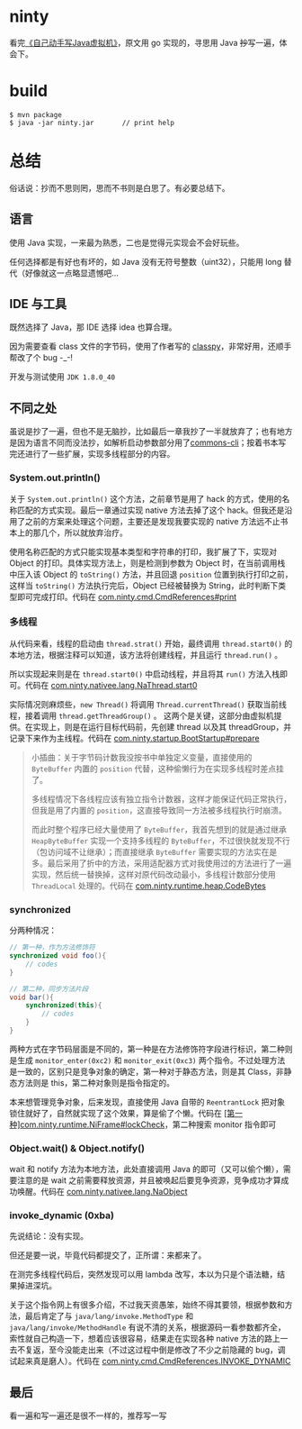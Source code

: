 # ninty

看完[《自己动手写Java虚拟机》](https://book.douban.com/subject/26802084/)，原文用 go 实现的，寻思用 Java ~~抄~~写一遍，体会下。

# build

```shell
$ mvn package
$ java -jar ninty.jar       // print help
```

# 总结

俗话说：抄而不思则罔，思而不书则是白思了。有必要总结下。

## 语言

使用 Java 实现，一来最为熟悉，二也是觉得元实现会不会好玩些。

任何选择都是有好也有坏的，如 Java 没有无符号整数（uint32），只能用 long 替代（好像就这一点略显遗憾吧...

## IDE 与工具

既然选择了 Java，那 IDE 选择 idea 也算合理。

因为需要查看 class 文件的字节码，使用了作者写的 [classpy](https://github.com/zxh0/classpy)，非常好用，还顺手帮改了个 bug -_-!

开发与测试使用 `JDK 1.8.0_40`

## 不同之处

虽说是抄了一遍，但也不是无脑抄，比如最后一章我抄了一半就放弃了；也有地方是因为语言不同而没法抄，如解析启动参数部分用了[commons-cli](http://commons.apache.org/proper/commons-cli/)；按着书本写完还进行了一些扩展，实现多线程部分的内容。

### System.out.println()

关于 `System.out.println()` 这个方法，之前章节是用了 hack 的方式，使用的名称匹配的方式实现。最后一章通过实现 native 方法去掉了这个 hack。但我还是沿用了之前的方案来处理这个问题，主要还是发现我要实现的 native 方法远不止书本上的那几个，所以就放弃治疗。

使用名称匹配的方式只能实现基本类型和字符串的打印，我扩展了下，实现对 Object 的打印。具体实现方法上，则是检测到参数为 Object 时，在当前调用栈中压入该 Object 的 `toString()` 方法，并且回退 `position` 位置到执行打印之前，这样当 `toString()` 方法执行完后，Object 已经被替换为 String，此时判断下类型即可完成打印。代码在 [com.ninty.cmd.CmdReferences#print](https://github.com/c19354837/ninty/blob/master/src/main/java/com/ninty/cmd/CmdReferences.java#L58-L66)

### 多线程

从代码来看，线程的启动由 `thread.strat()` 开始，最终调用 `thread.start0()` 的本地方法，根据注释可以知道，该方法将创建线程，并且运行 `thread.run()` 。

所以实现起来则是在 `thread.start0()` 中启动线程，并且将其 `run()` 方法入栈即可。代码在 [com.ninty.nativee.lang.NaThread.start0](https://github.com/c19354837/ninty/blob/master/src/main/java/com/ninty/nativee/lang/NaThread.java#L66-L79)

实际情况则麻烦些，`new Thread()` 将调用 `Thread.currentThread()` 获取当前线程，接着调用 `thread.getThreadGroup()` 。 这两个是关键，这部分由虚拟机提供。在实现上，则是在运行目标代码前，先创建 thread 以及其 threadGroup，并记录下来作为主线程。代码在 [com.ninty.startup.BootStartup#prepare](https://github.com/c19354837/ninty/blob/master/src/main/java/com/ninty/startup/BootStartup.java#L58-L63)

> 小插曲：关于字节码计数我没按书中单独定义变量，直接使用的 `ByteBuffer` 内置的 `position` 代替，这种偷懒行为在实现多线程时差点挂了。
> 
> 多线程情况下各线程应该有独立指令计数器，这样才能保证代码正常执行，但我是用了内置的 `position`，这直接导致同一方法被多线程执行时崩溃。
> 
> 而此时整个程序已经大量使用了 `ByteBuffer`，我首先想到的就是通过继承 `HeapByteBuffer` 实现一个支持多线程的 `ByteBuffer`，不过很快就发现不行（包访问域不让继承）；而直接继承 `ByteBuffer` 需要实现的方法实在是多。最后采用了折中的方法，采用适配器方式对我使用过的方法进行了一遍实现，然后统一替换掉，这样对原代码改动最小，多线程计数部分使用 `ThreadLocal` 处理的。代码在 [com.ninty.runtime.heap.CodeBytes](https://github.com/c19354837/ninty/blob/master/src/main/java/com/ninty/runtime/heap/CodeBytes.java)

### synchronized

分两种情况：

```Java
// 第一种，作为方法修饰符
synchronized void foo(){
    // codes
}

// 第二种，同步方法片段
void bar(){
    synchronized(this){
        // codes
    }
}
```

两种方式在字节码层面是不同的，第一种是在方法修饰符字段进行标识，第二种则是生成 `monitor_enter(0xc2)` 和 `monitor_exit(0xc3)` 两个指令。不过处理方法是一致的，区别只是竞争对象的确定，第一种对于静态方法，则是其 Class，非静态方法则是 this，第二种对象则是指令指定的。

本来想管理竞争对象，后来发现，直接使用 Java 自带的 `ReentrantLock` 把对象锁住就好了，自然就实现了这个效果，算是偷了个懒。代码在 [[第一种]com.ninty.runtime.NiFrame#lockCheck](https://github.com/c19354837/ninty/blob/master/src/main/java/com/ninty/runtime/NiFrame.java#L96-L100)，第二种搜索 monitor 指令即可

### Object.wait() & Object.notify()

wait 和 notify 方法为本地方法，此处直接调用 Java 的即可（又可以偷个懒），需要注意的是 wait 之前需要释放资源，并且被唤起后要竞争资源，竞争成功才算成功唤醒。代码在 [com.ninty.nativee.lang.NaObject](https://github.com/c19354837/ninty/blob/master/src/main/java/com/ninty/nativee/lang/NaObject.java)

### invoke_dynamic (0xba)

先说结论：没有实现。

但还是要一说，毕竟代码都提交了，正所谓：来都来了。

在测完多线程代码后，突然发现可以用 lambda 改写，本以为只是个语法糖，结果掉进深坑。

关于这个指令网上有很多介绍，不过我天资愚笨，始终不得其要领，根据参数和方法，最后肯定了与 `java/lang/invoke.MethodType` 和 `java/lang/invoke/MethodHandle` 有说不清的关系，根据源码一看参数都齐全，索性就自己构造一下，想着应该很容易，结果走在实现各种 native 方法的路上一去不复返，至今没能走出来（不过这过程中倒是修改了不少之前隐藏的 bug，调试起来真是磨人）。代码在 [com.ninty.cmd.CmdReferences.INVOKE_DYNAMIC](https://github.com/c19354837/ninty/blob/master/src/main/java/com/ninty/cmd/CmdReferences.java#L546)

## 最后

看一遍和写一遍还是很不一样的，推荐写一写





